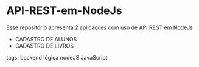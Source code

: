 # API-REST-em-NodeJs

Esse repositório apresenta 2 aplicações com uso de API REST em NodeJs

- CADASTRO DE ALUNOS
- CADASTRO DE LIVROS

tags: backend lógica nodeJS JavaScript

